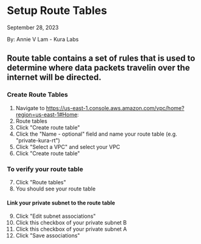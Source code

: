 # Setup Route Tables

September 28, 2023

By:  Annie V Lam - Kura Labs

## Route table contains a set of rules that is used to determine where data packets travelin over the internet will be directed.

### Create Route Tables

1.  Navigate to https://us-east-1.console.aws.amazon.com/vpc/home?region=us-east-1#Home:
2.  Route tables
3.  Click "Create route table"
4.  Click the "Name - optional" field and name your route table (e.g. "private-kura-rt")
5.  Click "Select a VPC" and select your VPC
6.  Click "Create route table"

### To verify your route table 
7. Click "Route tables"
8. You should see your route table

#### Link your private subnet to the route table
9.   Click "Edit subnet associations"
10.  Click this checkbox of your private subnet B
11.  Click this checkbox of your private subnet A
12.  Click "Save associations"
